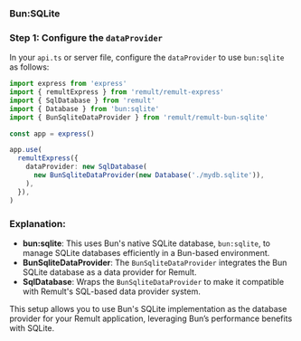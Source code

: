 ### Bun:SQLite

### Step 1: Configure the `dataProvider`

In your `api.ts` or server file, configure the `dataProvider` to use `bun:sqlite` as follows:

```ts
import express from 'express'
import { remultExpress } from 'remult/remult-express'
import { SqlDatabase } from 'remult'
import { Database } from 'bun:sqlite'
import { BunSqliteDataProvider } from 'remult/remult-bun-sqlite'

const app = express()

app.use(
  remultExpress({
    dataProvider: new SqlDatabase(
      new BunSqliteDataProvider(new Database('./mydb.sqlite')),
    ),
  }),
)
```

### Explanation:

- **bun:sqlite**: This uses Bun's native SQLite database, `bun:sqlite`, to manage SQLite databases efficiently in a Bun-based environment.
- **BunSqliteDataProvider**: The `BunSqliteDataProvider` integrates the Bun SQLite database as a data provider for Remult.
- **SqlDatabase**: Wraps the `BunSqliteDataProvider` to make it compatible with Remult's SQL-based data provider system.

This setup allows you to use Bun's SQLite implementation as the database provider for your Remult application, leveraging Bun’s performance benefits with SQLite.
